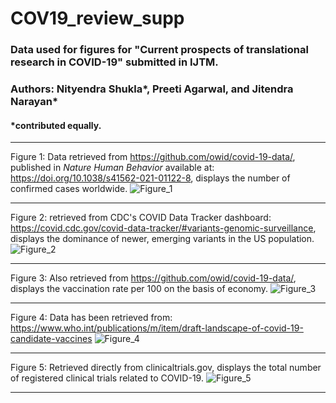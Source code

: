 # COV19_review_supp
### Data used for figures for "Current prospects of translational research in COVID-19" submitted in IJTM.
### Authors: Nityendra Shukla*, Preeti Agarwal, and Jitendra Narayan* <br>
#### *contributed equally.

<hr>

Figure 1: Data retrieved from https://github.com/owid/covid-19-data/, published in *Nature Human Behavior* available at: https://doi.org/10.1038/s41562-021-01122-8, displays the number of confirmed cases worldwide.
![Figure_1](https://user-images.githubusercontent.com/85573898/218058407-d8b5ee93-31ff-48be-a89d-f8399757eb94.png)

<hr>

Figure 2: retrieved from CDC's COVID Data Tracker dashboard: https://covid.cdc.gov/covid-data-tracker/#variants-genomic-surveillance, displays the dominance of newer, emerging variants in the US population.
![Figure_2](https://user-images.githubusercontent.com/85573898/218058894-904eba71-4727-4ec5-9613-4e4d7b54aa21.png)

<hr>

Figure 3: Also retrieved from https://github.com/owid/covid-19-data/, displays the vaccination rate per 100 on the basis of economy.
![Figure_3](https://user-images.githubusercontent.com/85573898/218059292-bfc18544-1558-41cb-96c4-e1873b59239b.png)

<hr>

Figure 4: Data has been retrieved from: https://www.who.int/publications/m/item/draft-landscape-of-covid-19-candidate-vaccines 
![Figure_4](https://user-images.githubusercontent.com/85573898/217242446-24593276-36d7-496c-9a9a-2b89d44f416f.png)

<hr>

Figure 5: Retrieved directly from clinicaltrials.gov, displays the total number of registered clinical trials related to COVID-19.
![Figure_5](https://user-images.githubusercontent.com/85573898/217241152-f304d3d0-5839-417b-93ce-cd861f73379c.png)

<hr>

